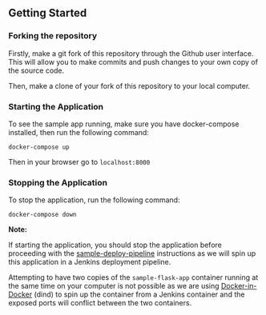 ## Getting Started

### Forking the repository

Firstly, make a git fork of this repository through the Github user interface. This will allow you to make commits and push changes to your own copy of the source code.

Then, make a clone of your fork of this repository to your local computer.

### Starting the Application

To see the sample app running, make sure you have docker-compose installed, then run the following command:

`docker-compose up`

Then in your browser go to `localhost:8000`

### Stopping the Application

To stop the application, run the following command:

`docker-compose down`

**Note:**

If starting the application, you should stop the application before proceeding with the [sample-deploy-pipeline](https://github.com/wilvk/sample-deploy-pipeline) instructions as we will spin up this application in a Jenkins deployment pipeline.

Attempting to have two copies of the `sample-flask-app` container running at the same time on your computer is not possible as we are using [Docker-in-Docker](https://www.docker.com/blog/docker-can-now-run-within-docker/) (dind) to spin up the container from a Jenkins container and the exposed ports will conflict between the two containers.
